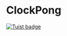 # ClockPong

[![Tuist badge](https://img.shields.io/badge/Powered%20by-Tuist-blue)](https://tuist.io)
